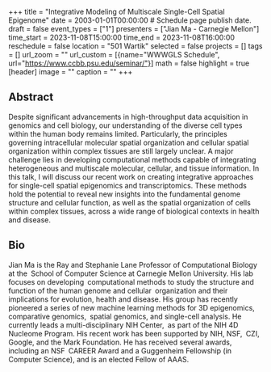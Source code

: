 +++
title = "Integrative Modeling of Multiscale Single-Cell Spatial Epigenome"
date = 2003-01-01T00:00:00  # Schedule page publish date.
draft = false
event_types = ["1"]
presenters = ["Jian Ma - Carnegie Mellon"]
time_start = 2023-11-08T15:00:00
time_end = 2023-11-08T16:00:00
reschedule = false
location = "501 Wartik"
selected = false
projects = []
tags = []
url_zoom = ""
url_custom = [{name="WWWGLS Schedule", url="https://www.ccbb.psu.edu/seminar/"}]
math = false
highlight = true
[header]
image = ""
caption = ""
+++

## Abstract

Despite significant advancements in high-throughput data acquisition in genomics and cell biology, our understanding of the diverse cell types within the human body remains limited. Particularly, the principles governing intracellular molecular spatial organization and cellular spatial organization within complex tissues are still largely unclear. A major challenge lies in developing computational methods capable of integrating heterogeneous and multiscale molecular, cellular, and tissue information. In this talk, I will discuss our recent work on creating integrative approaches for single-cell spatial epigenomics and transcriptomics. These methods hold the potential to reveal new insights into the fundamental genome structure and cellular function, as well as the spatial organization of cells within complex tissues, across a wide range of biological contexts in health and disease.

## Bio

Jian Ma is the Ray and Stephanie Lane Professor of Computational Biology at the School of Computer Science at Carnegie Mellon University. His lab focuses on developing computational methods to study the structure and function of the human genome and cellular organization and their implications for evolution, health and disease. His group has recently pioneered a series of new machine learning methods for 3D epigenomics, comparative genomics, spatial genomics, and single-cell analysis. He currently leads a multi-disciplinary NIH Center, as part of the NIH 4D Nucleome Program. His recent work has been supported by NIH, NSF, CZI, Google, and the Mark Foundation. He has received several awards, including an NSF CAREER Award and a Guggenheim Fellowship (in Computer Science), and is an elected Fellow of AAAS.

